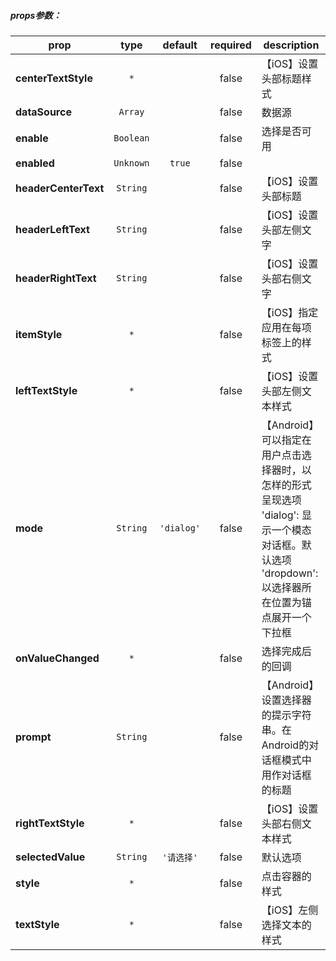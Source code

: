

##### props参数：

prop | type | default | required | description
---- | :----: | :-------: | :--------: | -----------
**centerTextStyle** | `*` |  | false | 【iOS】设置头部标题样式
**dataSource** | `Array` |  | false | 数据源
**enable** | `Boolean` |  | false | 选择是否可用
**enabled** | `Unknown` | `true` | false | 
**headerCenterText** | `String` |  | false | 【iOS】设置头部标题
**headerLeftText** | `String` |  | false | 【iOS】设置头部左侧文字
**headerRightText** | `String` |  | false | 【iOS】设置头部右侧文字
**itemStyle** | `*` |  | false | 【iOS】指定应用在每项标签上的样式
**leftTextStyle** | `*` |  | false | 【iOS】设置头部左侧文本样式
**mode** | `String` | `'dialog'` | false | 【Android】可以指定在用户点击选择器时，以怎样的形式呈现选项 'dialog': 显示一个模态对话框。默认选项 'dropdown': 以选择器所在位置为锚点展开一个下拉框
**onValueChanged** | `*` |  | false | 选择完成后的回调
**prompt** | `String` |  | false | 【Android】设置选择器的提示字符串。在Android的对话框模式中用作对话框的标题
**rightTextStyle** | `*` |  | false | 【iOS】设置头部右侧文本样式
**selectedValue** | `String` | `'请选择'` | false | 默认选项
**style** | `*` |  | false | 点击容器的样式
**textStyle** | `*` |  | false | 【iOS】左侧选择文本的样式




